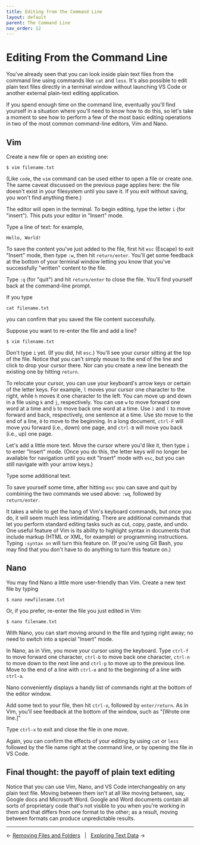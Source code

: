 ```yaml
---
title: Editing from the Command Line
layout: default
parent: The Command Line
nav_order: 12
---
```

# Editing From the Command Line

You've already seen that you can look inside plain text files from the command line using commands like `cat` and `less`. It's also possible to edit plain text files directly in a terminal window without launching VS Code or another external plain-text editing application. 

If you spend enough time on the command line, eventually you'll find yourself in a situation where you'll need to know how to do this, so let's take a moment to see how to perform a few of the most basic editing operations in two of the most common command-line editors, Vim and Nano.

## Vim

Create a new file or open an existing one:

```console
$ vim filename.txt
```
(Like `code`, the `vim` command can be used either to open a file or create one. The same caveat discussed on the previous page applies here: the file doesn't exist in your filesystem until you save it. If you exit without saving, you won't find anything there.)

The editor will open in the terminal. To begin editing, type the letter `i` (for "insert"). This puts your editor in "Insert" mode.

Type a line of text: for example, 

```console
Hello, World!
```
To save the content you've just added to the file, first hit `esc` (Escape) to exit "Insert" mode, then type `:w`, then hit `return/enter`. You'll get some feedback at the bottom of your terminal window letting you know that you've successfully "written" content to the file.

Type `:q` (for "quit") and hit `return/enter` to close the file. You'll find yourself back at the command-line prompt.

If you type

```console
cat filename.txt
```
you can confirm that you saved the file content successfully.

Suppose you want to re-enter the file and add a line? 

```console
$ vim filename.txt
```
Don't type `i` yet. (If you did, hit `esc`.) You'll see your cursor sitting at the top of the file. Notice that you can't simply mouse to the end of the line and click to drop your cursor there. Nor can you create a new line beneath the existing one by hitting `return`.

To relocate your cursor, you can use your keyboard's arrow keys or certain of the letter keys. For example, `l` moves your cursor one character to the right, while `h` moves it one character to the left. You can move up and down in a file using `k` and `j`, respectively. You can use `w` to move forward one word at a time and `b` to move back one word at a time. Use `)` and `(` to move forward and back, respectively, one sentence at a time. Use `$`to move to the end of a line, `0` to move to the beginning. In a long document, `ctrl-F` will move you forward (i.e., down) one page, and `ctrl-B` will move you back (i.e., up) one page.  

Let's add a little more text. Move the cursor where you'd like it, then type `i` to enter "Insert" mode. (Once you do this, the letter keys will no longer be available for navigation until you exit "Insert" mode with `esc`, but you can still navigate with your arrow keys.)

Type some additional text.

To save yourself some time, after hitting `esc` you can save and quit by combining the two commands we used above: `:wq`, followed by `return/enter`.

It takes a while to get the hang of Vim's keyboard commands, but once you do, it will seem much less intimidating. There are additional commands that let you perform standard editing tasks such as cut, copy, paste, and undo. One useful feature of Vim is its ability to highlight syntax in documents that include markup (HTML or XML, for example) or programming instructions. Typing `:syntax on` will turn this feature on. (If you're using Git Bash, you may find that you don't have to do anything to turn this feature on.)

## Nano

You may find Nano a little more user-friendly than Vim. Create a new text file by typing

```console
$ nano newfilename.txt
```
Or, if you prefer, re-enter the file you just edited in Vim:

```console
$ nano filename.txt
```
With Nano, you can start moving around in the file and typing right away; no need to switch into a special "Insert" mode.

In Nano, as in Vim, you move your cursor using the keyboard. Type `ctrl-f` to move forward one character, `ctrl-b` to move back one character, `ctrl-n` to move down to the next line and `ctrl-p` to move up to the previous line. Move to the end of a line with `ctrl-e` and to the beginning of a line with `ctrl-a`.

Nano conveniently displays a handy list of commands right at the bottom of the editor window.

Add some text to your file, then hit `ctrl-o`, followed by `enter/return`. As in Vim, you'll see feedback at the bottom of the window, such as "[Wrote one line.]"

Type `ctrl-x` to exit and close the file in one move.

Again, you can confirm the effects of your editing by using `cat` or `less` followed by the file name right at the command line, or by opening the file in VS Code.

## Final thought: the payoff of plain text editing

Notice that you can use Vim, Nano, and VS Code interchangeably on any plain text file. Moving between them isn't at all like moving between, say, Google docs and Microsoft Word. Google and Word documents contain all sorts of proprietary code that's not visible to you when you're working in them and that differs from one format to the other; as a result, moving between formats can produce unpredictable results.

---

← [Removing Files and Folders](11-removing-files-and-folders.md)&nbsp;&nbsp;&nbsp;|&nbsp;&nbsp;&nbsp;[Exploring Text Data](13-exploring-text-data.md) →
